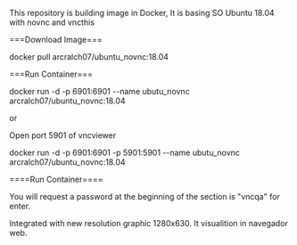 This repository is building image in Docker, It is basing SO Ubuntu 18.04 with novnc and vncthis

===Download Image===

docker pull arcralch07/ubuntu_novnc:18.04

===Run Container===

docker run -d -p 6901:6901 --name ubutu_novnc arcralch07/ubuntu_novnc:18.04

or

Open port 5901 of vncviewer

docker run -d -p 6901:6901 -p 5901:5901 --name ubutu_novnc arcralch07/ubuntu_novnc:18.04

====Run Container====

You will request a password at the beginning of the section is "vncqa" for enter.

Integrated with new resolution graphic 1280x630. It visualition in navegador web.
